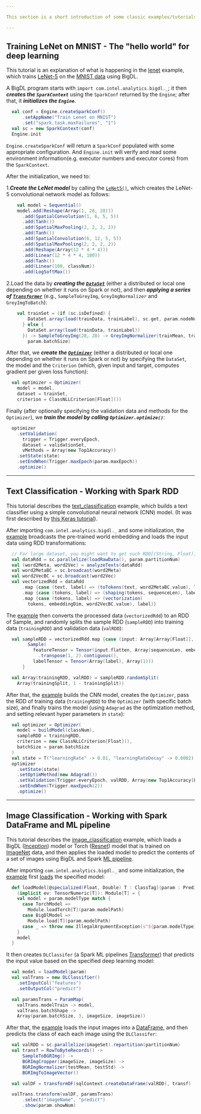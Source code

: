 ```yaml
---

This section is a short introduction of some classic examples/tutorials. They can give you a clear idea of how to build simple deep learning programs using BigDL. Besides these examples, BigDL also provides plenty of models ready for re-use and examples in both Scala and Python - refer to [Resources](resources.md) section for details. 

---
```

## **Training LeNet on MNIST - The "hello world" for deep learning**
This tutorial is an explanation of what is happening in the [lenet](https://github.com/intel-analytics/BigDL/tree/master/spark/dl/src/main/scala/com/intel/analytics/bigdl/models/lenet/Train.scala) example, which trains [LeNet-5](http://yann.lecun.com/exdb/lenet/) on the [MNIST data](http://yann.lecun.com/exdb/mnist/) using BigDL.

A BigDL program starts with `import com.intel.analytics.bigdl._`; it then _**creates the `SparkContext`**_ using the `SparkConf` returned by the `Engine`; after that, it _**initializes the `Engine`**_.
````scala
  val conf = Engine.createSparkConf()
      .setAppName("Train Lenet on MNIST")
      .set("spark.task.maxFailures", "1")
  val sc = new SparkContext(conf)
  Engine.init
````
````Engine.createSparkConf```` will return a ````SparkConf```` populated with some appropriate configuration. And ````Engine.init```` will verify and read some environment information(e.g. executor numbers and executor cores) from the ````SparkContext````. 

After the initialization, we need to:

1._**Create the LeNet model**_ by calling the [````LeNet5()````](https://github.com/intel-analytics/BigDL/tree/master/spark/dl/src/main/scala/com/intel/analytics/bigdl/models/lenet/LeNet5.scala), which creates the LeNet-5 convolutional network model as follows:

````scala
    val model = Sequential()
    model.add(Reshape(Array(1, 28, 28)))
      .add(SpatialConvolution(1, 6, 5, 5))
      .add(Tanh())
      .add(SpatialMaxPooling(2, 2, 2, 2))
      .add(Tanh())
      .add(SpatialConvolution(6, 12, 5, 5))
      .add(SpatialMaxPooling(2, 2, 2, 2))
      .add(Reshape(Array(12 * 4 * 4)))
      .add(Linear(12 * 4 * 4, 100))
      .add(Tanh())
      .add(Linear(100, classNum))
      .add(LogSoftMax())
````
2.Load the data by _**creating the [```DataSet```](https://github.com/intel-analytics/BigDL/blob/master/spark/dl/src/main/scala/com/intel/analytics/bigdl/dataset)**_ (either a distributed or local one depending on whether it runs on Spark or not), and then _**applying a series of [```Transformer```](https://github.com/intel-analytics/BigDL/tree/master/spark/dl/src/main/scala/com/intel/analytics/bigdl/dataset)**_ (e.g., ````SampleToGreyImg````, ````GreyImgNormalizer```` and ````GreyImgToBatch````):

````scala
    val trainSet = (if (sc.isDefined) {
        DataSet.array(load(trainData, trainLabel), sc.get, param.nodeNumber)
      } else {
        DataSet.array(load(trainData, trainLabel))
      }) -> SampleToGreyImg(28, 28) -> GreyImgNormalizer(trainMean, trainStd) -> GreyImgToBatch(
        param.batchSize)
````

After that, we _**create the [```Optimizer```](https://github.com/intel-analytics/BigDL/tree/master/spark/dl/src/main/scala/com/intel/analytics/bigdl/optim)**_ (either a distributed or local one depending on whether it runs on Spark or not) by specifying the ````DataSet````, the model and the ````Criterion```` (which, given input and target, computes gradient per given loss function):
````scala
  val optimizer = Optimizer(
    model = model,
    dataset = trainSet,
    criterion = ClassNLLCriterion[Float]())
````

Finally (after optionally specifying the validation data and methods for the ````Optimizer````), we _**train the model by calling ````Optimizer.optimize()````**_:
````scala
  optimizer
    .setValidation(
      trigger = Trigger.everyEpoch,
      dataset = validationSet,
      vMethods = Array(new Top1Accuracy))
    .setState(state)
    .setEndWhen(Trigger.maxEpoch(param.maxEpoch))
    .optimize()
````

---
## **Text Classification - Working with Spark RDD**

This tutorial describes the [text_classification](https://github.com/intel-analytics/BigDL/tree/master/spark/dl/src/main/scala/com/intel/analytics/bigdl/example/textclassification) example, which builds a text classifier using a simple convolutional neural network (CNN) model. (It was first described by [this Keras tutorial](https://blog.keras.io/using-pre-trained-word-embeddings-in-a-keras-model.html)).

After importing ```com.intel.analytics.bigdl._``` and some initialization, the [example](https://github.com/intel-analytics/BigDL/blob/master/spark/dl/src/main/scala/com/intel/analytics/bigdl/example/textclassification/TextClassifier.scala) broadcasts the pre-trained world embedding and loads the input data using RDD transformations:
````scala
  // For large dataset, you might want to get such RDD[(String, Float)] from HDFS
  val dataRdd = sc.parallelize(loadRawData(), param.partitionNum)
  val (word2Meta, word2Vec) = analyzeTexts(dataRdd)
  val word2MetaBC = sc.broadcast(word2Meta)
  val word2VecBC = sc.broadcast(word2Vec)
  val vectorizedRdd = dataRdd
      .map {case (text, label) => (toTokens(text, word2MetaBC.value), label)}
      .map {case (tokens, label) => (shaping(tokens, sequenceLen), label)}
      .map {case (tokens, label) => (vectorization(
        tokens, embeddingDim, word2VecBC.value), label)}
````

The [example](https://github.com/intel-analytics/BigDL/blob/master/spark/dl/src/main/scala/com/intel/analytics/bigdl/example/textclassification/TextClassifier.scala) then converts the processed data (`vectorizedRdd`) to an RDD of Sample, and randomly splits the sample RDD (`sampleRDD`) into training data (`trainingRDD`) and validation data (`valRDD`):
````scala
  val sampleRDD = vectorizedRdd.map {case (input: Array[Array[Float]], label: Float) =>
        Sample(
          featureTensor = Tensor(input.flatten, Array(sequenceLen, embeddingDim))
            .transpose(1, 2).contiguous(),
          labelTensor = Tensor(Array(label), Array(1)))
      }

  val Array(trainingRDD, valRDD) = sampleRDD.randomSplit(
    Array(trainingSplit, 1 - trainingSplit))
````

After that, the [example](https://github.com/intel-analytics/BigDL/blob/master/spark/dl/src/main/scala/com/intel/analytics/bigdl/example/textclassification/TextClassifier.scala) builds the CNN model, creates the ````Optimizer````, pass the RDD of training data (`trainingRDD`) to the ```Optimizer``` (with specific batch size), and finally trains the model (using ````Adagrad```` as the optimization method, and setting relevant hyper parameters in ````state````):
````scala
  val optimizer = Optimizer(
    model = buildModel(classNum),
    sampleRDD = trainingRDD,
    criterion = new ClassNLLCriterion[Float](),
    batchSize = param.batchSize
  )
  val state = T("learningRate" -> 0.01, "learningRateDecay" -> 0.0002)
  optimizer
    .setState(state)
    .setOptimMethod(new Adagrad())
    .setValidation(Trigger.everyEpoch, valRDD, Array(new Top1Accuracy[Float]), param.batchSize)
    .setEndWhen(Trigger.maxEpoch(2))
    .optimize()
````

---
## **Image Classification** - Working with Spark DataFrame and ML pipeline
This tutorial describes the [image_classification](https://github.com/intel-analytics/BigDL/tree/master/spark/dl/src/main/scala/com/intel/analytics/bigdl/example/imageclassification) example, which loads a BigDL ([Inception](http://arxiv.org/abs/1409.4842)) model or Torch ([Resnet](https://arxiv.org/abs/1512.03385)) model that is trained on [ImageNet](http://image-net.org/download-images) data, and then applies the loaded model to predict the contents of a set of images using BigDL and Spark [ML pipeline](https://spark.apache.org/docs/1.6.3/ml-guide.html).

After importing ```com.intel.analytics.bigdl._``` and some initialization, the [example](https://github.com/intel-analytics/BigDL/blob/master/spark/dl/src/main/scala/com/intel/analytics/bigdl/example/imageclassification/ImagePredictor.scala) first [loads](https://github.com/intel-analytics/BigDL/blob/master/spark/dl/src/main/scala/com/intel/analytics/bigdl/example/imageclassification/MlUtils.scala) the specified model:

````scala
  def loadModel[@specialized(Float, Double) T : ClassTag](param : PredictParams)
    (implicit ev: TensorNumeric[T]): Module[T] = {
    val model = param.modelType match {
      case TorchModel =>
        Module.loadTorch[T](param.modelPath)
      case BigDlModel =>
        Module.load[T](param.modelPath)
      case _ => throw new IllegalArgumentException(s"${param.modelType}")
    }
    model
  }
````

It then creates ```DLClassifer``` (a Spark ML pipelines [Transformer](https://spark.apache.org/docs/latest/ml-pipeline.html#transformers)) that predicts the input value based on the specified deep learning model:
````scala
  val model = loadModel(param)
  val valTrans = new DLClassifier()
    .setInputCol("features")
    .setOutputCol("predict")

  val paramsTrans = ParamMap(
    valTrans.modelTrain -> model,
    valTrans.batchShape ->
    Array(param.batchSize, 3, imageSize, imageSize))
````

After that, the [example](https://github.com/intel-analytics/BigDL/blob/master/spark/dl/src/main/scala/com/intel/analytics/bigdl/example/imageclassification/ImagePredictor.scala)  loads the input images into a [DataFrame](https://spark.apache.org/docs/1.6.3/ml-guide.html#dataframe), and then predicts the class of each each image using the ```DLClassifer```:
````scala
  val valRDD = sc.parallelize(imageSet).repartition(partitionNum)
  val transf = RowToByteRecords() ->
      SampleToBGRImg() ->
      BGRImgCropper(imageSize, imageSize) ->
      BGRImgNormalizer(testMean, testStd) ->
      BGRImgToImageVector()

  val valDF = transformDF(sqlContext.createDataFrame(valRDD), transf)

  valTrans.transform(valDF, paramsTrans)
      .select("imageName", "predict")
      .show(param.showNum)
````

